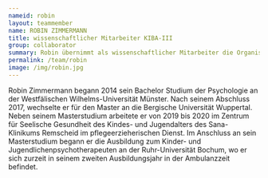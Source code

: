 ```yaml
---
nameid: robin
layout: teammember
name: ROBIN ZIMMERMANN
title: wissenschaftlicher Mitarbeiter KIBA-III
group: collaborator
summary: Robin übernimmt als wissenschaftlicher Mitarbeiter die Organisation und Koordination der „Kinder bewältigen Angst“ (KibA-III) Therapiestudie in Bochum. 
permalink: /team/robin
image: /img/robin.jpg
---
```


Robin Zimmermann begann 2014 sein Bachelor Studium der Psychologie an der Westfälischen Wilhelms-Universität Münster. Nach seinem Abschluss 2017, wechselte er für den Master an die Bergische Universität Wuppertal. Neben seinem Masterstudium arbeitete er von 2019 bis 2020 im Zentrum für Seelische Gesundheit des Kindes- und Jugendalters des Sana-Klinikums Remscheid im pflegeerzieherischen Dienst. Im Anschluss an sein Masterstudium begann er die Ausbildung zum Kinder- und Jugendlichenpsychotherapeuten an der Ruhr-Universität Bochum, wo er sich zurzeit in seinem zweiten Ausbildungsjahr in der Ambulanzzeit befindet.
